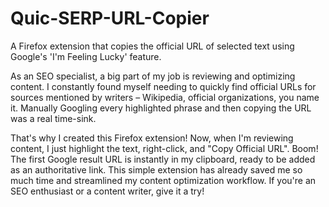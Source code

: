 # Quic-SERP-URL-Copier
A Firefox extension that copies the official URL of selected text using Google's 'I'm Feeling Lucky' feature.

As an SEO specialist, a big part of my job is reviewing and optimizing content.  I constantly found myself needing to quickly find official URLs for sources mentioned by writers – Wikipedia, official organizations, you name it.  Manually Googling every highlighted phrase and then copying the URL was a real time-sink.

That's why I created this Firefox extension! Now, when I'm reviewing content, I just highlight the text, right-click, and "Copy Official URL".  Boom! The first Google result URL is instantly in my clipboard, ready to be added as an authoritative link.  This simple extension has already saved me so much time and streamlined my content optimization workflow. If you're an SEO enthusiast or a content writer, give it a try!
